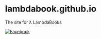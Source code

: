 # lambdabook.github.io
The site for ƛ LambdaBooks

[![Facebook][facebook-image]][facebook-url]

[facebook-url]: https://facebook.com/lambdabooks
[facebook-image]: https://img.shields.io/badge/facebook-lambdabooks-blue.svg?style=flat-square